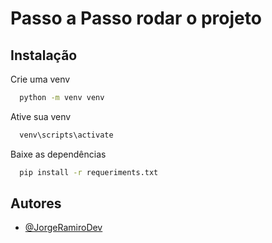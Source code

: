 # Passo a Passo rodar o projeto 


## Instalação

Crie uma venv

```bash
  python -m venv venv
```
Ative sua venv
```bash
  venv\scripts\activate
```
Baixe as dependências
```bash
  pip install -r requeriments.txt
```





## Autores

- [@JorgeRamiroDev](https://github.com/JorgeRamiroDev)

